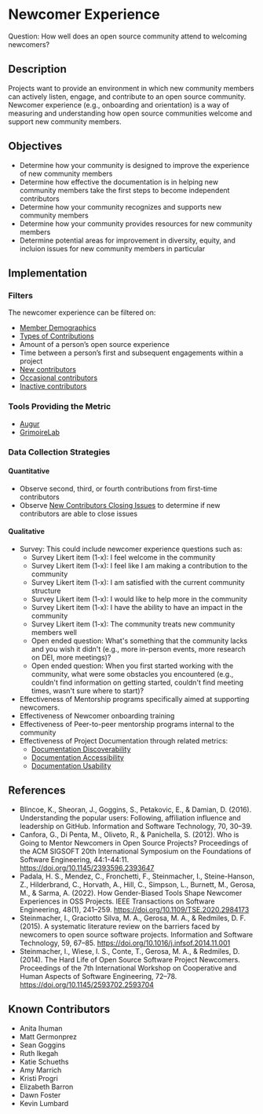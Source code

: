 # Newcomer Experience

Question: How well does an open source community attend to welcoming newcomers? 

## Description
Projects want to provide an environment in which new community members can actively listen, engage, and contribute to an open source community. Newcomer experience (e.g., onboarding and orientation) is a way of measuring and understanding how open source communities welcome and support new community members. 

## Objectives
- Determine how your community is designed to improve the experience of new community members 
- Determine how effective the documentation is in helping new community members take the first steps to become independent contributors
- Determine how your community recognizes and supports new community members 
- Determine how your community provides resources for new community members
- Determine potential areas for improvement in diversity, equity, and incluion issues for new community members in particular

## Implementation

### Filters
The newcomer experience can be filtered on: 
- [Member Demographics](https://chaoss.community/metric-project-demographics/) 
- [Types of Contributions](https://chaoss.community/metric-types-of-contributions/)  
- Amount of a person’s open source experience 
- Time between a person’s first and subsequent engagements within a project
- [New contributors](https://chaoss.community/metric-new-contributors/) 
- [Occasional contributors](https://chaoss.community/metric-occasional-contributors/) 
- [Inactive contributors](https://chaoss.community/metric-inactive-contributors/) 

### Tools Providing the Metric
- [Augur](https://github.com/chaoss/augur)   
- [GrimoireLab](https://github.com/chaoss/grimoirelab)

### Data Collection Strategies

#### Quantitative 
- Observe second, third, or fourth contributions from first-time contributors
- Observe [New Contributors Closing Issues](https://chaoss.community/?p=3615) to determine if new contributors are able to close issues

#### Qualitative 
- Survey: This could include newcomer experience questions such as:
  - Survey Likert item (1-x): I feel welcome in the community
  - Survey Likert item (1-x): I feel like I am making a contribution to the community
  - Survey Likert item (1-x): I am satisfied with the current community structure
  - Survey Likert item (1-x): I would like to help more in the community
  - Survey Likert item (1-x): I have the ability to have an impact in the community 
  - Survey Likert item (1-x): The community treats new community members well 
  - Open ended question: What's something that the community lacks and you wish it didn't (e.g., more in-person events, more research on DEI, more meetings)?
  - Open ended question: When you first started working with the community, what were some obstacles you encountered (e.g., couldn't find information on getting started, couldn't find meeting times, wasn't sure where to start)?
- Effectiveness of Mentorship programs specifically aimed at supporting newcomers.
- Effectiveness of Newcomer onboarding training 
- Effectiveness of Peer-to-peer mentorship programs internal to the community
- Effectiveness of Project Documentation through related metrics:
  - [Documentation Discoverability](https://chaoss.community/metric-documentation-discoverability/)
  - [Documentation Accessibility](https://chaoss.community/metric-documentation-accessibility/)
  - [Documentation Usability](https://chaoss.community/metric-documentation-usability/)

## References
- Blincoe, K., Sheoran, J., Goggins, S., Petakovic, E., & Damian, D. (2016). Understanding the popular users: Following, affiliation influence and leadership on GitHub. Information and Software Technology, 70, 30–39.
- Canfora, G., Di Penta, M., Oliveto, R., & Panichella, S. (2012). Who is Going to Mentor Newcomers in Open Source Projects? Proceedings of the ACM SIGSOFT 20th International Symposium on the Foundations of Software Engineering, 44:1-44:11. https://doi.org/10.1145/2393596.2393647
- Padala, H. S., Mendez, C., Fronchetti, F., Steinmacher, I., Steine-Hanson, Z., Hilderbrand, C., Horvath, A., Hill, C., Simpson, L., Burnett, M., Gerosa, M., & Sarma, A. (2022). How Gender-Biased Tools Shape Newcomer Experiences in OSS Projects. IEEE Transactions on Software Engineering, 48(1), 241–259. https://doi.org/10.1109/TSE.2020.2984173
- Steinmacher, I., Graciotto Silva, M. A., Gerosa, M. A., & Redmiles, D. F. (2015). A systematic literature review on the barriers faced by newcomers to open source software projects. Information and Software Technology, 59, 67–85. https://doi.org/10.1016/j.infsof.2014.11.001
- Steinmacher, I., Wiese, I. S., Conte, T., Gerosa, M. A., & Redmiles, D. (2014). The Hard Life of Open Source Software Project Newcomers. Proceedings of the 7th International Workshop on Cooperative and Human Aspects of Software Engineering, 72–78. https://doi.org/10.1145/2593702.2593704

## Known Contributors
- Anita Ihuman 
- Matt Germonprez
- Sean Goggins 
- Ruth Ikegah 
- Katie Schueths 
- Amy Marrich 
- Kristi Progri 
- Elizabeth Barron
- Dawn Foster
- Kevin Lumbard

